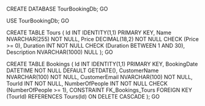 CREATE DATABASE TourBookingDb;
GO

USE TourBookingDb;
GO

CREATE TABLE Tours (
    Id INT IDENTITY(1,1) PRIMARY KEY,
    Name NVARCHAR(255) NOT NULL,
    Price DECIMAL(18,2) NOT NULL CHECK (Price >= 0),
    Duration INT NOT NULL CHECK (Duration BETWEEN 1 AND 30),
    Description NVARCHAR(1000) NULL
);
GO

CREATE TABLE Bookings (
    Id INT IDENTITY(1,1) PRIMARY KEY,
    BookingDate DATETIME NOT NULL DEFAULT GETDATE(),
    CustomerName NVARCHAR(100) NOT NULL,
    CustomerEmail NVARCHAR(100) NOT NULL,
    TourId INT NOT NULL,
    NumberOfPeople INT NOT NULL CHECK (NumberOfPeople >= 1),
    CONSTRAINT FK_Bookings_Tours FOREIGN KEY (TourId)
        REFERENCES Tours(Id)
        ON DELETE CASCADE
);
GO
